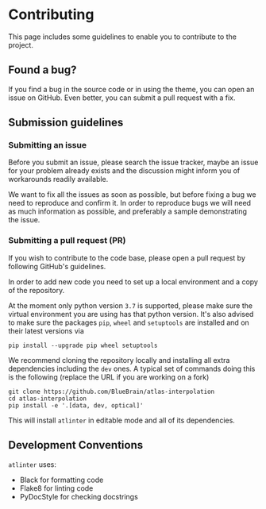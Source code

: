 # Contributing
This page includes some guidelines to enable you to contribute to the project.

## Found a bug?
If you find a bug in the source code or in using the theme, you can
open an issue on GitHub.
Even better, you can submit a pull request with a fix.

## Submission guidelines
### Submitting an issue
Before you submit an issue, please search the issue tracker, maybe an issue
for your problem already exists and the discussion might inform you of workarounds
readily available.

We want to fix all the issues as soon as possible, but before fixing a bug we
need to reproduce and confirm it. In order to reproduce bugs we will need as
much information as possible, and preferably a sample demonstrating the issue.

### Submitting a pull request (PR)
If you wish to contribute to the code base, please open a pull request by
following GitHub's guidelines.

In order to add new code you need to set up a local environment and a copy of
the repository.

At the moment only python version `3.7` is supported, please make sure the
virtual environment you are using has that python version. It's also advised
to make sure the packages `pip`, `wheel` and `setuptools` are installed and on
their latest versions via
```shell
pip install --upgrade pip wheel setuptools
````

We recommend cloning the repository locally and installing all extra
dependencies including the `dev` ones. A typical set of commands doing this is
the following (replace the URL if you are working on a fork)
```shell
git clone https://github.com/BlueBrain/atlas-interpolation
cd atlas-interpolation
pip install -e '.[data, dev, optical]'
```
This will install `atlinter` in editable mode and all of its dependencies.

## Development Conventions
`atlinter` uses:
- Black for formatting code
- Flake8 for linting code
- PyDocStyle for checking docstrings

